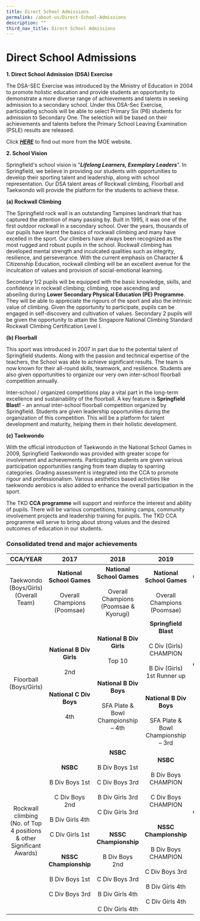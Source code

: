 ```yaml
---
title: Direct School Admissions
permalink: /about-us/Direct-School-Admissions
description: ""
third_nav_title: Direct School Admissions
---
```

# **Direct School Admissions**
  

**1\. Direct School Admission (DSA) Exercise**

The DSA-SEC Exercise was introduced by the Ministry of Education in 2004 to promote holistic education and provide students an opportunity to demonstrate a more diverse range of achievements and talents in seeking admission to a secondary school. Under this DSA-Sec Exercise, participating schools will be able to select Primary Six (P6) students for admission to Secondary One. The selection will be based on their achievements and talents before the Primary School Leaving Examination (PSLE) results are released.

Click **_[HERE](https://www.moe.gov.sg/secondary/dsa)_** to find out more from the MOE website.  

 
**2\. School Vision**

Springfield's school vision is "**_Lifelong Learners, Exemplary Leaders_**". In Springfield, we believe in providing our students with opportunities to develop their sporting talent and leadership, along with school representation. Our DSA talent areas of Rockwall climbing, Floorball and Taekwondo will provide the platform for the students to achieve these.

**(a) Rockwall Climbing**  

The Springfield rock wall is an outstanding Tampines landmark that has captured the attention of many passing by. Built in 1995, it was one of the first outdoor rockwall in a secondary school. Over the years, thousands of our pupils have learnt the basics of rockwall climbing and many have excelled in the sport. Our climbers have always been recognized as the most rugged and robust pupils in the school. Rockwall climbing has developed mental strength and inculcated qualities such as integrity, resilience, and perseverance. With the current emphasis on Character & Citizenship Education, rockwall climbing will be an excellent avenue for the inculcation of values and provision of social-emotional learning.

  

Secondary 1/2 pupils will be equipped with the basic knowledge, skills, and confidence in rockwall climbing; climbing, rope ascending and abseiling during **Lower Secondary Physical Education (PE) Programme**. They will be able to appreciate the rigours of the sport and also the intrinsic value of climbing. Given the opportunity to participate, pupils can be engaged in self-discovery and cultivation of values. Secondary 2 pupils will be given the opportunity to attain the Singapore National Climbing Standard Rockwall Climbing Certification Level I.

  

**(b) Floorball**

  

This sport was introduced in 2007 in part due to the potential talent of Springfield students. Along with the passion and technical expertise of the teachers, the School was able to achieve significant results. The team is now known for their all-round skills, teamwork, and resilience. Students are also given opportunities to organize our very own inter-school floorball competition annually.

Inter-school / organized competitions play a vital part in the long-term excellence and sustainability of the floorball. A key feature is **Springfield Blast!** \- an annual inter-school floorball competition organized by Springfield. Students are given leadership opportunities during the organization of this competition. This will be a platform for talent development and maturity, helping them in their holistic development.


**(c) Taekwondo**

With the official introduction of Taekwondo in the National School Games in 2009, Springfield Taekwondo was provided with greater scope for involvement and achievements. Participating students are given various participation opportunities ranging from team display to sparring categories. Grading assessment is integrated into the CCA to promote rigour and professionalism. Various aesthetics based activities like taekwondo aerobics is also added to enhance the overall participation in the sport.

The TKD **CCA programme** will support and reinforce the interest and ability of pupils. There will be various competitions, training camps, community involvement projects and leadership training for pupils. The TKD CCA programme will serve to bring about strong values and the desired outcomes of education in our students.


### Consolidated trend and major achievements



| CCA/YEAR 	| 2017 	| 2018 	| 2019 	| 2020 	|
|:---:	|:---:	|:---:	|:---:	|:---:	|
| Taekwondo<br>(Boys/Girls)<br>(Overall Team) 	| **National School Games**<br><br>Overall Champions <br>(Poomsae) 	| **National School Games**<br><br>Overall Champions (Poomsae & Kyorugi) 	| **National School Games**<br> <br>Overall Champions (Poomsae) 	|  <br>**Competitions were suspended due to COVID pandemic** 	|
| Floorball<br>(Boys/Girls) 	| **National B Div Girls**<br><br>2nd<br><br> <br>**National C Div Boys**<br><br>4th 	| **National B Div Girls**<br><br>Top 10<br> <br><br>**National B Div Boys**<br><br>SFA Plate & Bowl Championship – 4th<br>  	| **Springfield Blast**<br> <br>C Div (Girls) CHAMPION<br> <br>B Div (Girls) 1st Runner up<br><br> <br>**National B Div Boys**<br><br>SFA Plate & Bowl Championship – 3rd 	| **Competitions were suspended due to COVID pandemic** 	|
| Rockwall climbing<br>(No. of Top 4 positions & other Significant Awards) 	| **NSBC**<br> <br>B Div Boys 1st<br> <br>C Div Boys 2nd<br> <br>B Div Girls 4th<br> <br>C Div Girls 1st<br><br> <br>**NSSC Championship**<br> <br>B Div Boys 1st<br> <br>C Div Boys 3rd 	| **NSBC**<br> <br>B Div Boys 1st<br> <br>C Div Boys 3rd<br> <br>B Div Girls 3rd<br> <br>C Div Girls 3rd<br><br> <br>**NSSC Championship**<br> <br>B Div Boys 2nd<br> <br>C Div Boys 3rd<br> <br>B Div Girls 4th<br><br>C Div Girls 4th 	| **NSBC**<br> <br>B Div Boys CHAMPION<br> <br>C Div Boys CHAMPION<br><br> <br>**NSSC Championship**<br> <br>B Div Boys CHAMPION<br><br>C Div Boys 3rd<br><br>B Div Girls 4th<br><br>C Div Girls 4th 	| **Competitions were suspended due to COVID pandemic** 	|